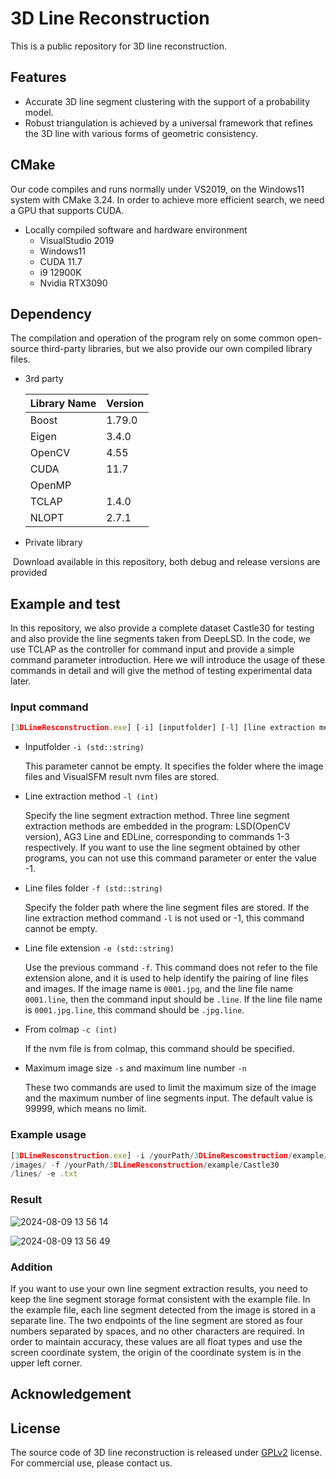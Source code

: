 # 3D Line Reconstruction

This is a public repository for 3D line reconstruction.

## Features

- Accurate 3D line segment clustering  with the support of a probability model.
- Robust triangulation is achieved by a universal framework that refines the 3D line with various forms of geometric consistency.

## CMake

Our code compiles and runs normally under VS2019, on the Windows11 system with CMake 3.24. In order to achieve more efficient search, we need a GPU that supports CUDA.

- Locally compiled software and hardware environment
  - VisualStudio 2019
  - Windows11
  - CUDA 11.7
  - i9 12900K
  - Nvidia RTX3090

## Dependency

The compilation and operation of the program rely on some common open-source third-party libraries, but we also provide our own compiled library files.

- 3rd party

  | Library Name | Version |
  | ------------ | ------- |
  | Boost        | 1.79.0  |
  | Eigen        | 3.4.0   |
  | OpenCV       | 4.55    |
  | CUDA         | 11.7    |
  | OpenMP       |         |
  | TCLAP        | 1.4.0   |
  | NLOPT        | 2.7.1   |

- Private library

​	Download available in this repository, both debug and release versions are provided

## Example and test

In this repository, we also provide a complete dataset Castle30 for testing and also provide the line segments taken from DeepLSD. In the code, we use TCLAP as the controller for command input and provide a simple command parameter introduction. Here we will introduce the usage of these commands in detail and will give the method of testing experimental data later.

### Input command

```javascript
[3DLineResconstruction.exe] [-i] [inputfolder] [-l] [line extraction method] [-f] [line files extraction from other programs] [-e] [the file extension of the line files] [-c] [specifies whether the result comes from colmap] [-s] [the maximum size of input images] [-n] [the maximum number of input lines]
```

- Inputfolder `-i (std::string)` 

  This parameter cannot be empty. It specifies the folder where the image files and VisualSFM result nvm files are stored.

- Line extraction method `-l (int)`

  Specify the line segment extraction method. Three line segment extraction methods are embedded in the program: LSD(OpenCV version), AG3 Line and EDLine, corresponding to commands 1-3 respectively. If you want to use the line segment obtained by other programs, you can not use this command parameter or enter the value -1. 

- Line files folder `-f (std::string)`

  Specify the folder path where the line segment files are stored. If the line extraction method command `-l` is not used or -1, this command cannot be empty.

- Line file extension `-e (std::string)`

  Use the previous command `-f`. This command does not refer to the file extension alone, and it is used to help identify the pairing of line files and images. If the image name is `0001.jpg`, and the line file name `0001.line`, then the command input should be `.line`. If the line file name is `0001.jpg.line`, this command should be `.jpg.line`.

- From colmap `-c (int)`

  If the nvm file is from colmap, this command should be specified.

- Maximum image size `-s` and maximum line number `-n`

  These two commands are used to limit the maximum size of the image and the maximum number of line segments input. The default value is 99999, which means no limit.

### Example usage

```javascript
[3DLineResconstruction.exe] -i /yourPath/3DLineResconstruction/example/Castle30
/images/ -f /yourPath/3DLineResconstruction/example/Castle30
/lines/ -e .txt
```

### Result
![2024-08-09 13 56 14](https://github.com/user-attachments/assets/abd6b995-910c-4d82-af7e-986e4eaefafd)

![2024-08-09 13 56 49](https://github.com/user-attachments/assets/94b57979-b6eb-4e05-b77c-c918977f11d2)

### Addition

If you want to use your own line segment extraction results, you need to keep the line segment storage format consistent with the example file. In the example file, each line segment detected from the image is stored in a separate line. The two endpoints of the line segment are stored as four numbers separated by spaces, and no other characters are required. In order to maintain accuracy, these values are all float types and use the screen coordinate system, the origin of the coordinate system is in the upper left corner.

## Acknowledgement



## License

The source code of 3D line reconstruction is released under [GPLv2](http://www.gnu.org/licenses/old-licenses/gpl-2.0.html) license. For commercial use, please contact us.
